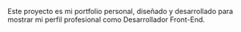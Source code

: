 Este proyecto es mi portfolio personal, diseñado y desarrollado para mostrar mi perfil profesional como Desarrollador Front-End.
